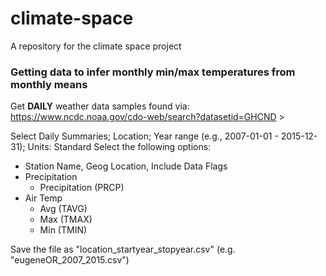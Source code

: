 # climate-space
A repository for the climate space project

### Getting data to infer monthly min/max temperatures from monthly means

Get **DAILY** weather data samples found via:
https://www.ncdc.noaa.gov/cdo-web/search?datasetid=GHCND >

Select Daily Summaries; Location;  Year range (e.g., 2007-01-01 - 2015-12-31); Units: Standard
Select the following options:
+ Station Name, Geog Location, Include Data Flags
+ Precipitation
  + Precipitation (PRCP)
+ Air Temp
  + Avg (TAVG)
  + Max (TMAX)
  + Min (TMIN)

Save the file as "location_startyear_stopyear.csv" (e.g. "eugeneOR_2007_2015.csv")
